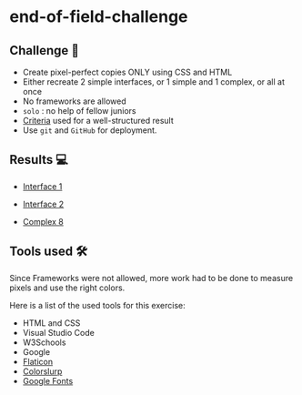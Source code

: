 # end-of-field-challenge
## Challenge :compass:
- Create pixel-perfect copies ONLY using CSS and HTML
- Either recreate 2 simple interfaces, or 1 simple and 1 complex, or all at once
- No frameworks are allowed
- `solo` : no help of fellow juniors 
- [Criteria](https://github.com/becodeorg/gnt-verou-1-26/blob/master/1.The-Field/4.HTML-CSS/5.End-of-Field/2.End-of-Field-Challenge/Criteria.md) used for a well-structured result
- Use `git` and `GitHub` for deployment.

## Results :computer:
- [Interface 1](interface-1)

- [Interface 2](interface-4)

- [Complex 8](complex-8)

## Tools used :hammer_and_wrench:
Since Frameworks were not allowed, more work had to be done to measure pixels and use the right colors.

Here is a list of the used tools for this exercise:
- HTML and CSS
- Visual Studio Code
- W3Schools
- Google
- [Flaticon](https://www.flaticon.com/home)
- [Colorslurp](https://colorslurp.com/)
- [Google Fonts](https://fonts.google.com/)



